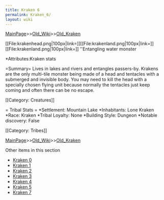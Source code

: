 ```yaml
---
title: Kraken 6
permalink: Kraken_6/
layout: wiki
---
```


[MainPage](/keeperrl_wiki/ "wikilink")>>[Old_Wiki](/keeperrl_wiki/Old_Wiki "wikilink")>>[Old_Kraken](/keeperrl_wiki/Old_Kraken "wikilink")

[[File:krakenhead.png|100px|link=]][[File:krakenland.png|100px|link=]][[File:krakenland.png|100px|link=]] ''Entangling water monster

*Attributes:Kraken stats

=Summary=
Lives in lakes and rivers and entangles passers-by. Krakens are the only multi-tile monster being made of a head and tentacles with a submerged and invisible body. You may need to kill the head with a specially chosen flying unit because normally the tentacles just keep coming and often there can be no escape.

[[Category: Creatures]]

= Tribal Stats =
*Settlement: Mountain Lake 
*Inhabitants: Lone Kraken
*Race: Kraken 
*Tribal Loyalty: None
*Building Style: Dungeon
*Notable discovery: False

[[Category: Tribes]]

[MainPage](/keeperrl_wiki/ "wikilink")>>[Old_Wiki](/keeperrl_wiki/Old_Wiki "wikilink")>>[Old_Kraken](/keeperrl_wiki/Old_Kraken "wikilink")

Other items in this section
-    [Kraken 0](/keeperrl_wiki/Kraken_0 "wikilink")
-    [Kraken 1](/keeperrl_wiki/Kraken_1 "wikilink")
-    [Kraken 2](/keeperrl_wiki/Kraken_2 "wikilink")
-    [Kraken 3](/keeperrl_wiki/Kraken_3 "wikilink")
-    [Kraken 4](/keeperrl_wiki/Kraken_4 "wikilink")
-    [Kraken 5](/keeperrl_wiki/Kraken_5 "wikilink")
-    [Kraken 7](/keeperrl_wiki/Kraken_7 "wikilink")
